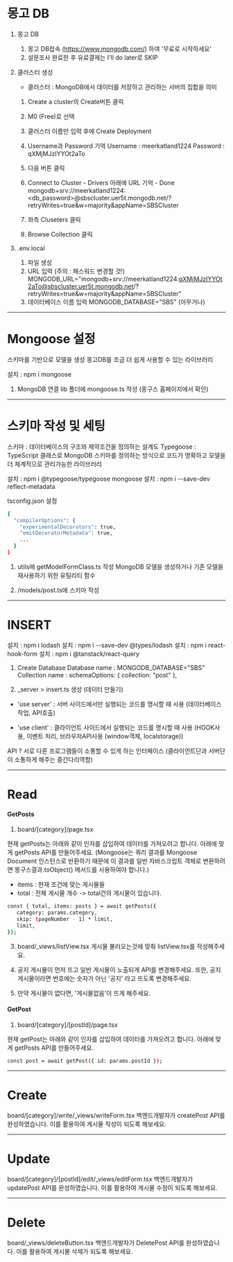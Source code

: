 # 몽고 DB

1. 몽고 DB

   1. 몽고 DB접속 (https://www.mongodb.com/) 하여 '무료로 시작하세요'
   2. 설문조사 완료한 후 유료결제는 I'll do later로 SKIP

2. 클러스터 생성

   - 클러스터 : MongoDB에서 데이터를 저장하고 관리하는 서버의 집합을 의미

   1. Create a cluster의 Create버튼 클릭
   2. M0 (Free)로 선택
   3. 클러스터 이름만 입력 후에 Create Deployment
   4. Username과 Password 기억
      Username : meerkatland1224
      Password : qXMjMJzIYYOt2aTo

   5. 다음 버튼 클릭
   6. Connect to Cluster - Drivers 아래에 URL 기억 - Done
      mongodb+srv://meerkatland1224:<db_password>@sbscluster.uer5t.mongodb.net/?retryWrites=true&w=majority&appName=SBSCluster
   7. 좌측 Cluseters 클릭
   8. Browse Collection 클릭

3. .env.local

   1. 파일 생성
   2. URL 입력 (주의 : 패스워드 변경할 것!)
      MONGODB_URL="mongodb+srv://meerkatland1224:qXMjMJzIYYOt2aTo@sbscluster.uer5t.mongodb.net/?retryWrites=true&w=majority&appName=SBSCluster"
   3. 데이터베이스 이름 입력
      MONGODB_DATABASE="SBS" (아무거나)

---

# Mongoose 설정

스키마를 기반으로 모델을 생성 몽고DB를 조금 더 쉽게 사용할 수 있는 라이브러리

설치 : npm i mongoose

1. MongoDB 연결
   lib 폴더에 mongoose.ts 작성 (몽구스 홈페이지에서 확인)

---

# 스키마 작성 및 세팅

스키마 : 데이터베이스의 구조와 제약조건을 정의하는 설계도
Typegoose : TypeScript 클래스로 MongoDB 스키마를 정의하는 방식으로 코드가 명확하고 모델을 더 체계적으로 관리가능한 라이브러리

설치 : npm i @typegoose/typegoose mongoose
설치 : npm i --save-dev reflect-metadata

tsconfig.json 설정

```bash
{
  "compilerOptions": {
    "experimentalDecorators": true,
    "emitDecoratorMetadata": true,
    ...
  }
}
```

1. utils에 getModelFormClass.ts 작성
   MongoDB 모델을 생성하거나 기존 모델을 재사용하기 위한 유틸리티 함수

2. /models/post.ts에 스키마 작성

---

# INSERT

설치 : npm i lodash
설치 : npm i --save-dev @types/lodash
설치 : npm i react-hook-form
설치 : npm i @tanstack/react-query

1. Create Database
   Database name : MONGODB_DATABASE="SBS"
   Collection name : schemaOptions: { collection: "post" },

2. \_server > insert.ts 생성 (데이터 만들기)

- 'use server' : 서버 사이드에서만 실행되는 코드를 명시할 때 사용
  (데이터베이스 작업, API호출)

- 'use client' : 클라이언트 사이드에서 실행되는 코드를 명시할 때 사용
  (HOOK사용, 이벤트 처리, 브라우저API사용 (window객체, localstorage))

API ? 서로 다른 프로그램들이 소통할 수 있게 하는 인터페이스
(클라이언트단과 서버단이 소통하게 해주는 중간다리역할)

---

# Read

#### GetPosts

1. board/[category]/page.tsx

현재 getPosts는 아래와 같이 인자를 삽입하여 데이터를 가져오려고 합니다.
아래에 맞게 getPosts API를 만들어주세요. (Mongoose는 쿼리 결과를 Mongoose Document 인스턴스로 반환하기 때문에 이 결과를 일반 자바스크립트 객체로 변환하려면 몽구스결과.toObject() 메서드를 사용하여야 합니다.)

- items : 현재 조건에 맞는 게시물들
- total : 전체 게시물 개수 -> total건의 게시물이 있습니다.

```bash
const { total, items: posts } = await getPosts({
   category: params.category,
   skip: (pageNumber - 1) * limit,
   limit,
});
```

3.  board/\_views/listView.tsx
    게시물 불러오는것에 맞춰 listView.tsx를 작성해주세요.

4.  공지 게시물이 먼저 뜨고 일반 게시물이 노출되게 API를 변경해주세요.
    또한, 공지 게시물이라면 번호에는 숫자가 아닌 '공지' 라고 뜨도록 변경해주세요.

5.  만약 게시물이 없다면, '게시물없음'이 뜨게 해주세요.

#### GetPost

1. board/[category]/[postId]/page.tsx

현재 getPost는 아래와 같이 인자를 삽입하여 데이터를 가져오려고 합니다.
아래에 맞게 getPosts API를 만들어주세요.

```bash
const post = await getPost({ id: params.postId });
```

---

# Create

board/[category]/write/\_views/writeForm.tsx
백엔드개발자가 createPost API를 완성하였습니다.
이를 활용하여 게시물 작성이 되도록 해보세요.

---

# Update

board/[category]/[postId]/edit/\_views/editForm.tsx
백엔드개발자가 updatePost API를 완성하였습니다.
이를 활용하여 게시물 수정이 되도록 해보세요.

---

# Delete

board/\_views/deleteButton.tsx
백엔드개발자가 DeletePost API를 완성하였습니다.
이를 활용하여 게시물 삭제가 되도록 해보세요.
